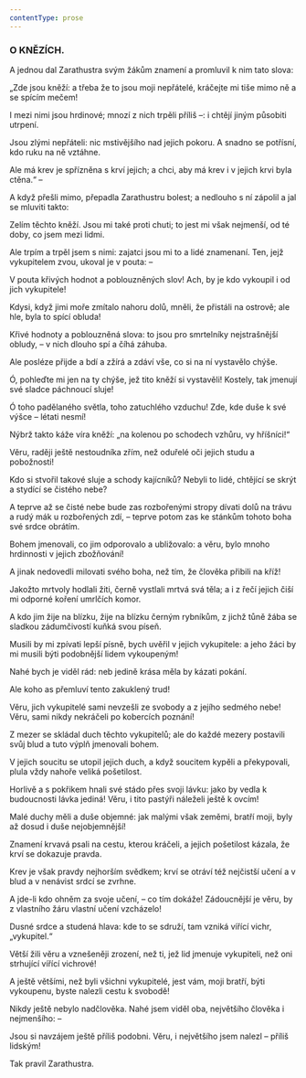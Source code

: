 ```yaml
---
contentType: prose
---
```


### O KNĚZÍCH.

A jednou dal Zarathustra svým žákům znamení a promluvil k nim tato slova:

„Zde jsou kněží: a třeba že to jsou moji nepřátelé, kráčejte mi tiše mimo ně a se spícím mečem! 

I mezi nimi jsou hrdinové; mnozí z nich trpěli příliš –: i chtějí jiným působiti utrpení.

Jsou zlými nepřáteli: nic mstivějšího nad jejich pokoru. A snadno se potřísní, kdo ruku na ně vztáhne.

Ale má krev je spřízněna s krví jejich; a chci, aby má krev i v jejich krvi byla ctěna.“ –

A když přešli mimo, přepadla Zarathustru bolest; a nedlouho s ní zápolil a jal se mluviti takto:

Zelím těchto kněží. Jsou mi také proti chuti; to jest mi však nejmenší, od té doby, co jsem mezi lidmi.

Ale trpím a trpěl jsem s nimi: zajatci jsou mi to a lidé znamenaní. Ten, jejž vykupitelem zvou, ukoval je v pouta: –

V pouta křivých hodnot a poblouzněných slov! Ach, by je kdo vykoupil i od jich vykupitele!

Kdysi, když jimi moře zmítalo nahoru dolů, mněli, že přistáli na ostrově; ale hle, byla to spící obluda!

Křivé hodnoty a poblouzněná slova: to jsou pro smrtelníky nejstrašnější obludy, – v nich dlouho spí a číhá záhuba.

Ale posléze přijde a bdí a zžírá a zdáví vše, co si na ní vystavělo chýše.

Ó, pohleďte mi jen na ty chýše, jež tito kněží si vystavěli! Kostely, tak jmenují své sladce páchnoucí sluje!

Ó toho padělaného světla, toho zatuchlého vzduchu! Zde, kde duše k své výšce – létati nesmí!

Nýbrž takto káže víra kněží: „na kolenou po schodech vzhůru, vy hříšníci!“

Věru, raději ještě nestoudníka zřím, než oduřelé oči jejich studu a pobožnosti!

Kdo si stvořil takové sluje a schody kajícníků? Nebyli to lidé, chtějící se skrýt a stydící se čistého nebe?

A teprve až se čisté nebe bude zas rozbořenými stropy dívati dolů na trávu a rudý mák u rozbořených zdí, – teprve potom zas ke stánkům tohoto boha své srdce obrátím.

Bohem jmenovali, co jim odporovalo a ubližovalo: a věru, bylo mnoho hrdinnosti v jejich zbožňování!

A jinak nedovedli milovati svého boha, než tím, že člověka přibili na kříž!

Jakožto mrtvoly hodlali žiti, černě vystlali mrtvá svá těla; a i z řečí jejich čiší mi odporné koření umrlčích komor.

A kdo jim žije na blízku, žije na blízku černým rybníkům, z jichž tůně žába se sladkou zádumčivostí kuňká svou píseň.

Musili by mi zpívati lepší písně, bych uvěřil v jejich vykupitele: a jeho žáci by mi musili býti podobnější lidem vykoupeným!

Nahé bych je viděl rád: neb jedině krása měla by kázati pokání.

Ale koho as přemluví tento zakuklený trud! 

Věru, jich vykupitelé sami nevzešli ze svobody a z jejího sedmého nebe! Věru, sami nikdy nekráčeli po kobercích poznání! 

Z mezer se skládal duch těchto vykupitelů; ale do každé mezery postavili svůj blud a tuto výplň jmenovali bohem. 

V jejich soucitu se utopil jejich duch, a když soucitem kypěli a překypovali, plula vždy nahoře veliká pošetilost. 

Horlivě a s pokřikem hnali své stádo přes svoji lávku: jako by vedla k budoucnosti lávka jediná! Věru, i tito pastýři náleželi ještě k ovcím!

Malé duchy měli a duše objemné: jak malými však zeměmi, bratří moji, byly až dosud i duše nejobjemnější!

Znamení krvavá psali na cestu, kterou kráčeli, a jejich pošetilost kázala, že krví se dokazuje pravda.

Krev je však pravdy nejhorším svědkem; krví se otráví též nejčistší učení a v blud a v nenávist srdcí se zvrhne.

A jde-li kdo ohněm za svoje učení, – co tím dokáže! Zádoucnější je věru, by z vlastního žáru vlastní učení vzcházelo!

Dusné srdce a studená hlava: kde to se sdruží, tam vzniká vířící vichr, „vykupitel.“

Větší žili věru a vznešeněji zrození, než ti, jež lid jmenuje vykupiteli, než oni strhující vířící vichrové!

A ještě většími, než byli všichni vykupitelé, jest vám, moji bratří, býti vykoupenu, byste nalezli cestu k svobodě!

Nikdy ještě nebylo nadčlověka. Nahé jsem viděl oba, největšího člověka i nejmenšího: –

Jsou si navzájem ještě příliš podobni. Věru, i největšího jsem nalezl – příliš lidským!

  

Tak pravil Zarathustra.
